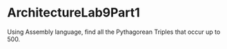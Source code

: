 # ArchitectureLab9Part1
Using Assembly language, find all the Pythagorean Triples that occur up to 500.
